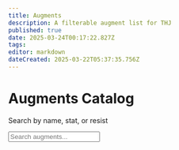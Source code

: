 ```yaml
---
title: Augments
description: A filterable augment list for THJ
published: true
date: 2025-03-24T00:17:22.827Z
tags: 
editor: markdown
dateCreated: 2025-03-22T05:37:35.756Z
---
```


<div class="header">
  <h1>Augments Catalog</h1>
  <p>Search by name, stat, or resist</p>
  <input type="text" id="search-box" placeholder="Search augments..." />
</div>
<div class="container">
  <div id="augments-container"></div>
</div>
